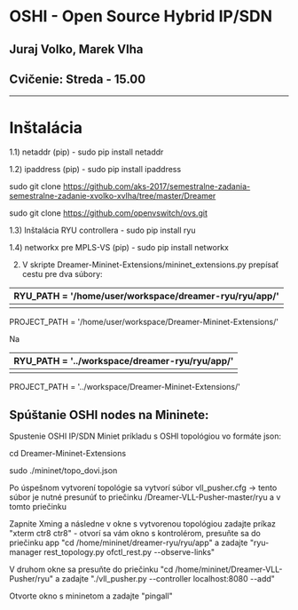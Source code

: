 # OSHI - Open Source Hybrid IP/SDN
## Juraj Volko, Marek Vlha
## Cvičenie: Streda - 15.00
-------------------
# Inštalácia

1.1) netaddr (pip) - sudo pip install netaddr

1.2) ipaddress (pip) - sudo pip install ipaddress

sudo git clone https://github.com/aks-2017/semestralne-zadania-semestralne-zadanie-xvolko-xvlha/tree/master/Dreamer

sudo git clone https://github.com/openvswitch/ovs.git

1.3) Inštalácia RYU controllera - sudo pip install ryu

1.4) networkx pre MPLS-VS (pip) - sudo pip install networkx

2) V skripte Dreamer-Mininet-Extensions/mininet\_extensions.py prepísať cestu pre dva súbory:

| RYU\_PATH = &#39;/home/user/workspace/dreamer-ryu/ryu/app/&#39; |
| --- |
|   |

PROJECT\_PATH = &#39;/home/user/workspace/Dreamer-Mininet-Extensions/&#39;

Na

| RYU\_PATH = &#39;../workspace/dreamer-ryu/ryu/app/&#39; |
| --- |
|   |

PROJECT\_PATH = &#39;../workspace/Dreamer-Mininet-Extensions/&#39;

## Spúštanie OSHI nodes na Mininete:

Spustenie OSHI IP/SDN Miniet príkladu s OSHI topológiou vo formáte json:

cd Dreamer-Mininet-Extensions

sudo ./mininet/topo\_dovi.json

Po úspešnom vytvorení topológie sa vytvorí súbor vll_pusher.cfg -> tento súbor je nutné presunúť to priečinku /Dreamer-VLL-Pusher-master/ryu a v tomto priečinku 

Zapnite Xming a následne v okne s vytvorenou topológiou zadajte príkaz "xterm ctr8 ctr8" - otvorí sa vám okno s kontrolérom, presuňte sa do priečinku app "cd /home/mininet/dreamer-ryu/ryu/app" a zadajte "ryu-manager rest_topology.py ofctl_rest.py --observe-links"

V druhom okne sa presuňte do priečinku "cd /home/mininet/Dreamer-VLL-Pusher/ryu" a zadajte "./vll_pusher.py --controller localhost:8080 --add"

Otvorte okno s mininetom a zadajte "pingall"
